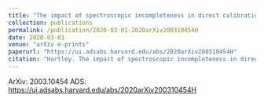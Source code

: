 ```yaml
---
title: "The impact of spectroscopic incompleteness in direct calibration of redshift distributions for weak lensing surveys"
collection: publications
permalink: /publication/2020-03-01-2020arXiv200310454H
date: 2020-03-01
venue: "arXiv e-prints"
paperurl: "https://ui.adsabs.harvard.edu/abs/2020arXiv200310454H"
citation: "Hartley. The impact of spectroscopic incompleteness in direct calibration of redshift distributions for weak lensing surveys. ArXiv, :, Mar 2020"
---
```


ArXiv: 2003.10454
ADS: https://ui.adsabs.harvard.edu/abs/2020arXiv200310454H
